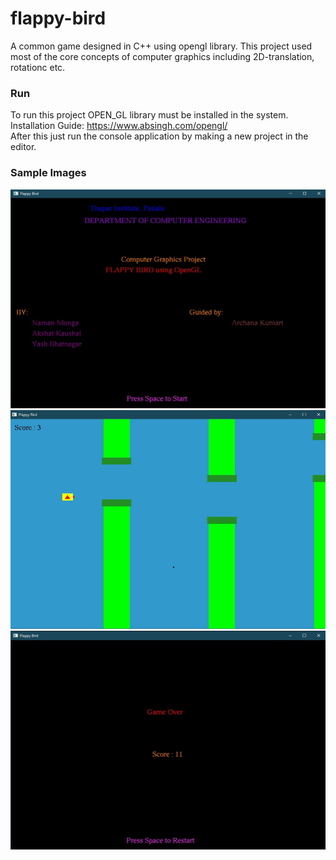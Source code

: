 # flappy-bird
A common game designed in C++ using opengl library. This project used most of the core concepts of computer graphics including 2D-translation, rotationc etc.

### Run
To run this project OPEN_GL library must be installed in the system.  
Installation Guide: https://www.absingh.com/opengl/  
After this just run the console application by making a new project in the editor.

### Sample Images

<img src="https://github.com/akshatkaush/flappy-bird/blob/main/sample%20images/game_start.jpeg?raw=true" width="568.5" height="350" >
<img src="https://github.com/akshatkaush/flappy-bird/blob/main/sample%20images/game_play.jpeg?raw=true"  width="568.5" height="350">
<img src="https://github.com/akshatkaush/flappy-bird/blob/main/sample%20images/game_end.jpeg?raw=true"  width="568.5" height="350">
